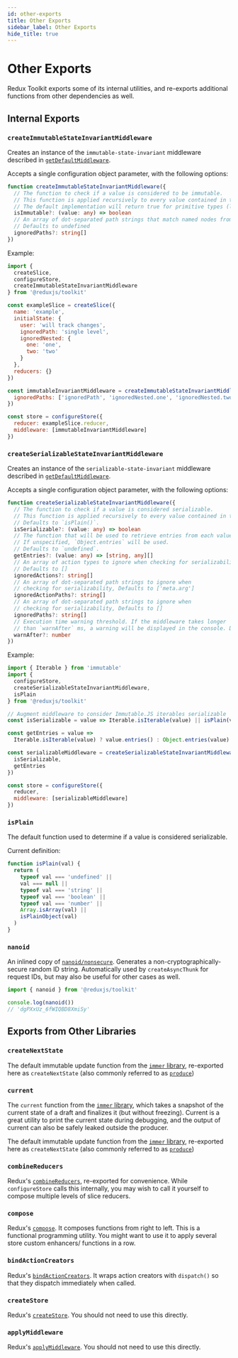 ```yaml
---
id: other-exports
title: Other Exports
sidebar_label: Other Exports
hide_title: true
---
```


# Other Exports

Redux Toolkit exports some of its internal utilities, and re-exports additional functions from other dependencies as well.

## Internal Exports

### `createImmutableStateInvariantMiddleware`

Creates an instance of the `immutable-state-invariant` middleware described in [`getDefaultMiddleware`](./getDefaultMiddleware.md).

Accepts a single configuration object parameter, with the following options:

```ts
function createImmutableStateInvariantMiddleware({
  // The function to check if a value is considered to be immutable.
  // This function is applied recursively to every value contained in the state.
  // The default implementation will return true for primitive types (like numbers, strings, booleans, null and undefined).
  isImmutable?: (value: any) => boolean
  // An array of dot-separated path strings that match named nodes from the root state to ignore when checking for immutability.
  // Defaults to undefined
  ignoredPaths?: string[]
})
```

Example:

```js
import {
  createSlice,
  configureStore,
  createImmutableStateInvariantMiddleware
} from '@reduxjs/toolkit'

const exampleSlice = createSlice({
  name: 'example',
  initialState: {
    user: 'will track changes',
    ignoredPath: 'single level',
    ignoredNested: {
      one: 'one',
      two: 'two'
    }
  },
  reducers: {}
})

const immutableInvariantMiddleware = createImmutableStateInvariantMiddleware({
  ignoredPaths: ['ignoredPath', 'ignoredNested.one', 'ignoredNested.two']
})

const store = configureStore({
  reducer: exampleSlice.reducer,
  middleware: [immutableInvariantMiddleware]
})
```

### `createSerializableStateInvariantMiddleware`

Creates an instance of the `serializable-state-invariant` middleware described in [`getDefaultMiddleware`](./getDefaultMiddleware.md).

Accepts a single configuration object parameter, with the following options:

```ts
function createSerializableStateInvariantMiddleware({
  // The function to check if a value is considered serializable.
  // This function is applied recursively to every value contained in the state.
  // Defaults to `isPlain()`.
  isSerializable?: (value: any) => boolean
  // The function that will be used to retrieve entries from each value.
  // If unspecified, `Object.entries` will be used.
  // Defaults to `undefined`.
  getEntries?: (value: any) => [string, any][]
  // An array of action types to ignore when checking for serializability.
  // Defaults to []
  ignoredActions?: string[]
  // An array of dot-separated path strings to ignore when
  // checking for serializability, Defaults to ['meta.arg']
  ignoredActionPaths?: string[]
  // An array of dot-separated path strings to ignore when
  // checking for serializability, Defaults to []
  ignoredPaths?: string[]
  // Execution time warning threshold. If the middleware takes longer
  // than `warnAfter` ms, a warning will be displayed in the console. Defaults to 32
  warnAfter?: number
})
```

Example:

```js
import { Iterable } from 'immutable'
import {
  configureStore,
  createSerializableStateInvariantMiddleware,
  isPlain
} from '@reduxjs/toolkit'

// Augment middleware to consider Immutable.JS iterables serializable
const isSerializable = value => Iterable.isIterable(value) || isPlain(value)

const getEntries = value =>
  Iterable.isIterable(value) ? value.entries() : Object.entries(value)

const serializableMiddleware = createSerializableStateInvariantMiddleware({
  isSerializable,
  getEntries
})

const store = configureStore({
  reducer,
  middleware: [serializableMiddleware]
})
```

### `isPlain`

The default function used to determine if a value is considered serializable.

Current definition:

```js
function isPlain(val) {
  return (
    typeof val === 'undefined' ||
    val === null ||
    typeof val === 'string' ||
    typeof val === 'boolean' ||
    typeof val === 'number' ||
    Array.isArray(val) ||
    isPlainObject(val)
  )
}
```

### `nanoid`

An inlined copy of [`nanoid/nonsecure`](https://github.com/ai/nanoid). Generates a non-cryptographically-secure random ID string. Automatically used by `createAsyncThunk` for request IDs, but may also be useful for other cases as well.

```js
import { nanoid } from '@reduxjs/toolkit'

console.log(nanoid())
// 'dgPXxUz_6fWIQBD8XmiSy'
```

## Exports from Other Libraries

### `createNextState`

The default immutable update function from the [`immer` library](https://immerjs.github.io/immer/), re-exported here as `createNextState` (also commonly referred to as [`produce`](https://immerjs.github.io/immer/docs/produce))

### `current`

The `current` function from the [`immer` library](https://immerjs.github.io/immer/), which takes a snapshot of the current state of a draft and finalizes it (but without freezing). Current is a great utility to print the current state during debugging, and the output of current can also be safely leaked outside the producer.

The default immutable update function from the [`immer` library](https://immerjs.github.io/immer/), re-exported here as `createNextState` (also commonly referred to as [`produce`](https://immerjs.github.io/immer/docs/produce))

### `combineReducers`

Redux's [`combineReducers`](https://redux.js.org/api/combinereducers), re-exported for convenience. While `configureStore` calls this internally, you may wish to call it yourself to compose multiple levels of slice reducers.

### `compose`

Redux's [`compose`](https://redux.js.org/api/compose). It composes functions from right to left.
This is a functional programming utility. You might want to use it to apply several store custom enhancers/ functions in a row.

### `bindActionCreators`

Redux's [`bindActionCreators`](https://redux.js.org/api/bindactioncreators). It wraps action creators with `dispatch()` so that they dispatch immediately when called.

### `createStore`

Redux's [`createStore`](https://redux.js.org/api/createstore). You should not need to use this directly.

### `applyMiddleware`

Redux's [`applyMiddleware`](https://redux.js.org/api/applymiddleware). You should not need to use this directly.
